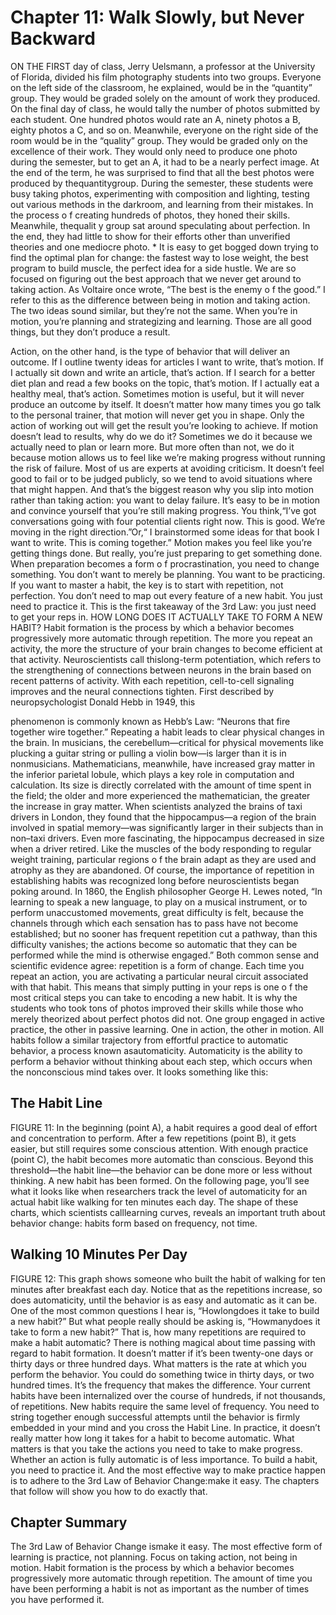 # Chapter 11: Walk Slowly, but Never Backward

ON THE FIRST day of class, Jerry Uelsmann, a professor at the University of Florida,
divided his film photography students into two groups.
Everyone on the left side of the classroom, he explained, would be in the
“quantity” group. They would be graded solely on the amount of work they
produced. On the final day of class, he would tally the number of photos
submitted by each student. One hundred photos would rate an A, ninety photos a
B, eighty photos a C, and so on.
Meanwhile, everyone on the right side of the room would be in the “quality”
group. They would be graded only on the excellence of their work. They would
only need to produce one photo during the semester, but to get an A, it had to be
a nearly perfect image.
At the end of the term, he was surprised to find that all the best photos were
produced by thequantitygroup. During the semester, these students were busy
taking photos, experimenting with composition and lighting, testing out various
methods in the darkroom, and learning from their mistakes. In the process o f
creating hundreds of photos, they honed their skills. Meanwhile, thequalit y
group sat around speculating about perfection. In the end, they had little to show
for their efforts other than unverified theories and one mediocre photo. *
It is easy to get bogged down trying to find the optimal plan for change: the
fastest way to lose weight, the best program to build muscle, the perfect idea for
a side hustle. We are so focused on figuring out the best approach that we never
get around to taking action. As Voltaire once wrote, “The best is the enemy o f
the good.”
I refer to this as the difference between being in motion and taking action. The
two ideas sound similar, but they’re not the same. When you’re in motion,
you’re planning and strategizing and learning. Those are all good things, but
they don’t produce a result.

Action, on the other hand, is the type of behavior that will deliver an outcome.
If I outline twenty ideas for articles I want to write, that’s motion. If I actually sit
down and write an article, that’s action. If I search for a better diet plan and read
a few books on the topic, that’s motion. If I actually eat a healthy meal, that’s
action.
Sometimes motion is useful, but it will never produce an outcome by itself. It
doesn’t matter how many times you go talk to the personal trainer, that motion
will never get you in shape. Only the action of working out will get the result
you’re looking to achieve.
If motion doesn’t lead to results, why do we do it? Sometimes we do it
because we actually need to plan or learn more. But more often than not, we do
it because motion allows us to feel like we’re making progress without running
the risk of failure. Most of us are experts at avoiding criticism. It doesn’t feel
good to fail or to be judged publicly, so we tend to avoid situations where that
might happen. And that’s the biggest reason why you slip into motion rather than
taking action: you want to delay failure.
It’s easy to be in motion and convince yourself that you’re still making
progress. You think,“I’ve got conversations going with four potential clients
right now. This is good. We’re moving in the right direction.”Or,“ I
brainstormed some ideas for that book I want to write. This is coming together.”
Motion makes you feel like you’re getting things done. But really, you’re just
preparing to get something done. When preparation becomes a form o f
procrastination, you need to change something. You don’t want to merely be
planning. You want to be practicing.
If you want to master a habit, the key is to start with repetition, not perfection.
You don’t need to map out every feature of a new habit. You just need to
practice it. This is the first takeaway of the 3rd Law: you just need to get your
reps in.
HOW LONG DOES IT ACTUALLY TAKE TO FORM A NEW HABIT?
Habit formation is the process by which a behavior becomes progressively more
automatic through repetition. The more you repeat an activity, the more the
structure of your brain changes to become efficient at that activity.
Neuroscientists call thislong-term potentiation, which refers to the strengthening
of connections between neurons in the brain based on recent patterns of activity.
With each repetition, cell-to-cell signaling improves and the neural connections
tighten. First described by neuropsychologist Donald Hebb in 1949, this

phenomenon is commonly known as Hebb’s Law: “Neurons that fire together
wire together.”
Repeating a habit leads to clear physical changes in the brain. In musicians,
the cerebellum—critical for physical movements like plucking a guitar string or
pulling a violin bow—is larger than it is in nonmusicians. Mathematicians,
meanwhile, have increased gray matter in the inferior parietal lobule, which
plays a key role in computation and calculation. Its size is directly correlated
with the amount of time spent in the field; the older and more experienced the
mathematician, the greater the increase in gray matter.
When scientists analyzed the brains of taxi drivers in London, they found that
the hippocampus—a region of the brain involved in spatial memory—was
significantly larger in their subjects than in non–taxi drivers. Even more
fascinating, the hippocampus decreased in size when a driver retired. Like the
muscles of the body responding to regular weight training, particular regions o f
the brain adapt as they are used and atrophy as they are abandoned.
Of course, the importance of repetition in establishing habits was recognized
long before neuroscientists began poking around. In 1860, the English
philosopher George H. Lewes noted, “In learning to speak a new language, to
play on a musical instrument, or to perform unaccustomed movements, great
difficulty is felt, because the channels through which each sensation has to pass
have not become established; but no sooner has frequent repetition cut a
pathway, than this difficulty vanishes; the actions become so automatic that they
can be performed while the mind is otherwise engaged.” Both common sense
and scientific evidence agree: repetition is a form of change.
Each time you repeat an action, you are activating a particular neural circuit
associated with that habit. This means that simply putting in your reps is one o f
the most critical steps you can take to encoding a new habit. It is why the
students who took tons of photos improved their skills while those who merely
theorized about perfect photos did not. One group engaged in active practice, the
other in passive learning. One in action, the other in motion.
All habits follow a similar trajectory from effortful practice to automatic
behavior, a process known asautomaticity. Automaticity is the ability to perform
a behavior without thinking about each step, which occurs when the
nonconscious mind takes over.
It looks something like this:
## The Habit Line

FIGURE 11: In the beginning (point A), a habit requires a good deal of effort and concentration to perform. After a few repetitions (point B), it gets easier, but still requires some conscious
attention. With enough practice (point C), the habit becomes more automatic than conscious. Beyond this threshold—the habit line—the behavior can be done more or less without thinking.
A new habit has been formed.
On the following page, you’ll see what it looks like when researchers track the
level of automaticity for an actual habit like walking for ten minutes each day.
The shape of these charts, which scientists calllearning curves, reveals an
important truth about behavior change: habits form based on frequency, not
time.
## Walking 10 Minutes Per Day

FIGURE 12: This graph shows someone who built the habit of walking for ten minutes after breakfast each day. Notice that as the repetitions increase, so does automaticity, until the
behavior is as easy and automatic as it can be.
One of the most common questions I hear is, “Howlongdoes it take to build a
new habit?” But what people really should be asking is, “Howmanydoes it take
to form a new habit?” That is, how many repetitions are required to make a habit
automatic?
There is nothing magical about time passing with regard to habit formation. It
doesn’t matter if it’s been twenty-one days or thirty days or three hundred days.
What matters is the rate at which you perform the behavior. You could do
something twice in thirty days, or two hundred times. It’s the frequency that
makes the difference. Your current habits have been internalized over the course
of hundreds, if not thousands, of repetitions. New habits require the same level
of frequency. You need to string together enough successful attempts until the
behavior is firmly embedded in your mind and you cross the Habit Line.
In practice, it doesn’t really matter how long it takes for a habit to become
automatic. What matters is that you take the actions you need to take to make
progress. Whether an action is fully automatic is of less importance.
To build a habit, you need to practice it. And the most effective way to make
practice happen is to adhere to the 3rd Law of Behavior Change:make it easy.
The chapters that follow will show you how to do exactly that.

## Chapter Summary
The 3rd Law of Behavior Change ismake it easy.
The most effective form of learning is practice, not planning.
Focus on taking action, not being in motion.
Habit formation is the process by which a behavior becomes
progressively more automatic through repetition.
The amount of time you have been performing a habit is not as
important as the number of times you have performed it.